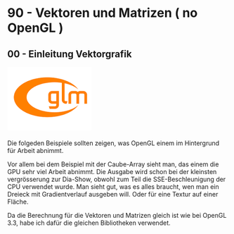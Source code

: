 # 90 - Vektoren und Matrizen ( no OpenGL )
## 00 - Einleitung Vektorgrafik

<img src="image.png" alt="Selfhtml"><br><br>
Die folgeden Beispiele sollten zeigen, was OpenGL einem im Hintergrund für Arbeit abnimmt.

Vor allem bei dem Beispiel mit der Caube-Array sieht man, das einem die GPU sehr viel Arbeit abnimmt.
Die Ausgabe wird schon bei der kleinsten vergrösserung zur Dia-Show, obwohl zum Teil die SSE-Beschleunigung der CPU verwendet wurde.
Man sieht gut, was es alles braucht, wen man ein Dreieck mit Gradientverlauf ausgeben will.
Oder für eine Textur auf einer Fläche.

Da die Berechnung für die Vektoren und Matrizen gleich ist wie bei OpenGL 3.3, habe ich dafür die gleichen Bibliotheken verwendet.

